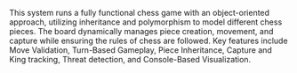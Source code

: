This system runs a fully functional chess game with an object-oriented approach, utilizing inheritance and polymorphism to model different chess pieces. The board dynamically manages piece creation, movement, and capture while ensuring the rules of chess are followed. Key features include Move Validation, Turn-Based Gameplay, Piece Inheritance, Capture and King tracking, Threat detection, and Console-Based Visualization.
